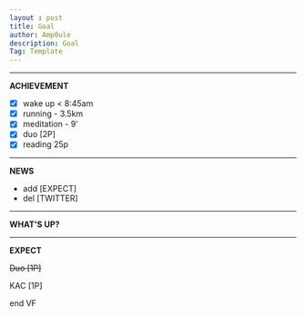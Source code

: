 ```yaml
---
layout : post
title: Goal
author: Amp0ule
description: Goal
Tag: Template
---
```


*****
**ACHIEVEMENT**

- [x] wake up < 8:45am
- [x] running - 3.5km
- [x] meditation - 9'
- [x] duo [2P]
- [x] reading 25p

*****
**NEWS**

- add [EXPECT]
- del [TWITTER]



*****
**WHAT'S UP?**


*****
**EXPECT**

~~Duo [1P]~~

KAC [1P]

end VF







